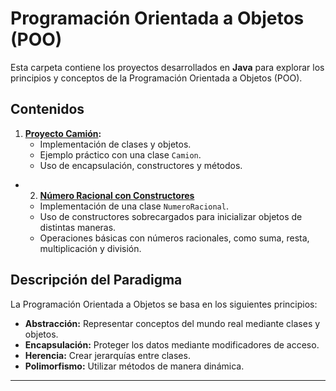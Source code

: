 # Programación Orientada a Objetos (POO)

Esta carpeta contiene los proyectos desarrollados en **Java** para explorar los principios y conceptos de la Programación Orientada a Objetos (POO).

## Contenidos

1. **[Proyecto Camión](./ProyectoCamion/):**
    - Implementación de clases y objetos.
    - Ejemplo práctico con una clase `Camion`.
    - Uso de encapsulación, constructores y métodos.

- 2. **[Número Racional con Constructores](./NumeroRacionalConstructores/)**
   - Implementación de una clase `NumeroRacional`.
   - Uso de constructores sobrecargados para inicializar objetos de distintas maneras.
   - Operaciones básicas con números racionales, como suma, resta, multiplicación y división.

## Descripción del Paradigma

La Programación Orientada a Objetos se basa en los siguientes principios:
- **Abstracción:** Representar conceptos del mundo real mediante clases y objetos.
- **Encapsulación:** Proteger los datos mediante modificadores de acceso.
- **Herencia:** Crear jerarquías entre clases.
- **Polimorfismo:** Utilizar métodos de manera dinámica.

---
